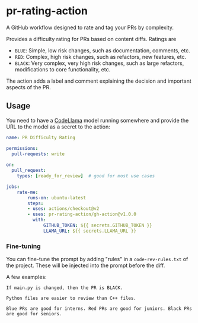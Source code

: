 # pr-rating-action
A GitHub workflow designed to rate and tag your PRs by complexity.

Provides a difficulty rating for PRs based on content diffs. Ratings are

- `BLUE`: Simple, low risk changes, such as documentation, comments, etc.
- `RED`: Complex, high risk changes, such as refactors, new features, etc.
- `BLACK`: Very complex, very high risk changes, such as large refactors, modifications to core functionality, etc.

The action adds a label and comment explaining the decision and important aspects of the PR.

## Usage

You need to have a [CodeLlama](https://huggingface.co/Phind/Phind-CodeLlama-34B-v2) model running somewhere and provide the URL to the model as a secret to the action:
```yaml
name: PR Difficulty Rating

permissions:
  pull-requests: write
  
on:
  pull_request:
    types: [ready_for_review]  # good for most use cases

jobs:
    rate-me:
        runs-on: ubuntu-latest
        steps:
        - uses: actions/checkout@v2
        - uses: pr-rating-action/gh-action@v1.0.0
          with:
              GITHUB_TOKEN: ${{ secrets.GITHUB_TOKEN }}
              LLAMA_URL: ${{ secrets.LLAMA_URL }}
```

### Fine-tuning
You can fine-tune the prompt by adding "rules" in a `code-rev-rules.txt` of the project. These will be injected into the prompt before the diff.

A few examples:
```
If main.py is changed, then the PR is BLACK.

Python files are easier to review than C++ files.

Blue PRs are good for interns. Red PRs are good for juniors. Black PRs are good for seniors.
```